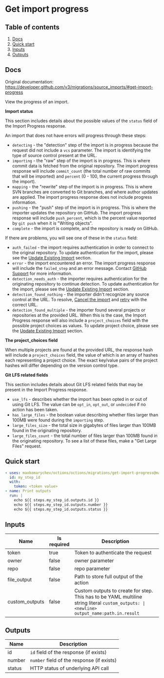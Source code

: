 # Get import progress

## Table of contents

1. [Docs](#docs)
1. [Quick start](#quick-start)
1. [Inputs](#inputs)
1. [Outputs](#outputs)

<a name="quick-start" ></a>
## Docs

Original documentation: https://developer.github.com/v3/migrations/source_imports/#get-import-progress

View the progress of an import.

**Import status**

This section includes details about the possible values of the `status` field of the Import Progress response.

An import that does not have errors will progress through these steps:

*   `detecting` - the "detection" step of the import is in progress because the request did not include a `vcs` parameter. The import is identifying the type of source control present at the URL.
*   `importing` - the "raw" step of the import is in progress. This is where commit data is fetched from the original repository. The import progress response will include `commit_count` (the total number of raw commits that will be imported) and `percent` (0 - 100, the current progress through the import).
*   `mapping` - the "rewrite" step of the import is in progress. This is where SVN branches are converted to Git branches, and where author updates are applied. The import progress response does not include progress information.
*   `pushing` - the "push" step of the import is in progress. This is where the importer updates the repository on GitHub. The import progress response will include `push_percent`, which is the percent value reported by `git push` when it is "Writing objects".
*   `complete` - the import is complete, and the repository is ready on GitHub.

If there are problems, you will see one of these in the `status` field:

*   `auth_failed` - the import requires authentication in order to connect to the original repository. To update authentication for the import, please see the [Update Existing Import](https://developer.github.com/v3/migrations/source_imports/#update-existing-import) section.
*   `error` - the import encountered an error. The import progress response will include the `failed_step` and an error message. Contact [GitHub Support](https://github.com/contact) for more information.
*   `detection_needs_auth` - the importer requires authentication for the originating repository to continue detection. To update authentication for the import, please see the [Update Existing Import](https://developer.github.com/v3/migrations/source_imports/#update-existing-import) section.
*   `detection_found_nothing` - the importer didn't recognize any source control at the URL. To resolve, [Cancel the import](https://developer.github.com/v3/migrations/source_imports/#cancel-an-import) and [retry](https://developer.github.com/v3/migrations/source_imports/#start-an-import) with the correct URL.
*   `detection_found_multiple` - the importer found several projects or repositories at the provided URL. When this is the case, the Import Progress response will also include a `project_choices` field with the possible project choices as values. To update project choice, please see the [Update Existing Import](https://developer.github.com/v3/migrations/source_imports/#update-existing-import) section.

**The project_choices field**

When multiple projects are found at the provided URL, the response hash will include a `project_choices` field, the value of which is an array of hashes each representing a project choice. The exact key/value pairs of the project hashes will differ depending on the version control type.

**Git LFS related fields**

This section includes details about Git LFS related fields that may be present in the Import Progress response.

*   `use_lfs` - describes whether the import has been opted in or out of using Git LFS. The value can be `opt_in`, `opt_out`, or `undecided` if no action has been taken.
*   `has_large_files` - the boolean value describing whether files larger than 100MB were found during the `importing` step.
*   `large_files_size` - the total size in gigabytes of files larger than 100MB found in the originating repository.
*   `large_files_count` - the total number of files larger than 100MB found in the originating repository. To see a list of these files, make a "Get Large Files" request.


<a name="quick start" ></a>
## Quick start

```yaml
- uses: maxkomarychev/octions/octions/migrations/get-import-progress@master
  id: my_step_id
  with:
    token: <token value>
- name: Print outputs
  run: |
    echo ${{ steps.my_step_id.outputs.id }}
    echo ${{ steps.my_step_id.outputs.number }}
    echo ${{ steps.my_step_id.outputs.status }}
```


<a name="inputs" ></a>
## Inputs

| Name | Is required | Description |
|---|---|---|
|token|true|Token to authenticate the request
|owner|false|owner parameter
|repo|false|repo parameter
|file_output|false|Path to store full output of the action
|custom_outputs|false|Custom outputs to create for step. This has to be YAML multiline string literal `custom_outputs: \|<newline> output_name:path.in.result`

<a name="outputs" ></a>
## Outputs

| Name | Description |
|---|---|
|id|`id` field of the response (if exists)|
|number|`number` field of the response (if exists)|
|status|HTTP status of underlying API call|


